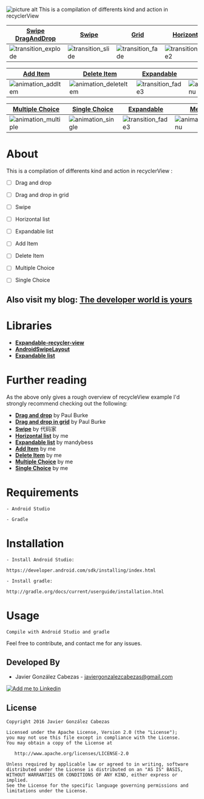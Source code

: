 ![picture alt](https://github.com/CabezasGonzalezJavier/FullRecycleView/blob/master/title.png/> "FullRecycleView")
This is a compilation of differents kind and action in recyclerView

[Swipe DragAndDrop][dragandswipe] | [Swipe][swipe] | [Grid][dragandswipe] | [Horizontal][horizontal]
--- | --- | --- | ---
![transition_explode] | ![transition_slide] | ![transition_fade] | ![transition_fade2]

[Add Item][add] | [Delete Item][delete] | [Expandable][expandable] | [Menu][menu]
--- | --- | --- | ---
![animation_addItem] | ![animation_deleteItem] | ![transition_fade3] | ![animation_menu]

[Multiple Choice][multiple] | [Single Choice][single] | [Expandable][expandable] | [Menu][menu]
--- | --- | --- | ---
![animation_multiple] | ![animation_single] | ![transition_fade3] | ![animation_menu]

# About
  This is a compilation of differents kind and action in recyclerView :
  
 - [ ] Drag and drop
 - [ ] Drag and drop in grid
 - [ ] Swipe 
 - [ ] Horizontal list
 - [ ] Expandable list
 - [ ] Add Item
 - [ ] Delete Item
 - [ ] Multiple Choice
 - [ ] Single Choice

  
  Also visit my blog: **[The developer world is yours](http://thedeveloperworldisyours.com)**
---------
# Libraries

 * **[Expandable-recycler-view](https://github.com/thoughtbot/expandable-recycler-view)**
 * **[AndroidSwipeLayout](https://github.com/daimajia/AndroidSwipeLayout)**
 * **[Expandable list](https://github.com/thoughtbot/expandable-recycler-view)** 
 
# Further reading

  As the above only gives a rough overview of recycleView example I'd strongly recommend checking out the following:
  * **[Drag and drop](https://medium.com/@ipaulpro/drag-and-swipe-with-recyclerview-b9456d2b1aaf#.984ilzuek)** by Paul Burke
  * **[Drag and drop in grid](https://medium.com/@ipaulpro/drag-and-swipe-with-recyclerview-6a6f0c422efd#.s4r12j9rk)** by Paul Burke
  * **[Swipe](https://github.com/daimajia/AndroidSwipeLayout)** by 代码家
  * **[Horizontal list](http://thedeveloperworldisyours.com/android/horizontal-listview-on-android/#sthash.iYuy7X5R.dpbs)** by me
  * **[Expandable list](https://github.com/thoughtbot/expandable-recycler-view)** by mandybess
  * **[Add Item](http://thedeveloperworldisyours.com)** by me
  * **[Delete Item](http://thedeveloperworldisyours.com)** by me
  * **[Multiple Choice](http://thedeveloperworldisyours.com/android/multiple-choice-recyclerview/#sthash.aD5rVYfB.dpbs)** by me
  * **[Single Choice](http://thedeveloperworldisyours.com)** by me
  
# Requirements

    - Android Studio

    - Gradle


# Installation

    - Install Android Studio:

    https://developer.android.com/sdk/installing/index.html

    - Install gradle:

    http://gradle.org/docs/current/userguide/installation.html

# Usage
    Compile with Android Studio and gradle


Feel free to contribute, and contact me for any issues.

Developed By
------------
* Javier González Cabezas - <javiergonzalezcabezas@gmail.com>

<a href="https://es.linkedin.com/in/javier-gonz%C3%A1lez-cabezas-8b4b2231">
  <img alt="Add me to Linkedin" src="https://github.com/JorgeCastilloPrz/EasyMVP/blob/master/art/linkedin.png" />
</a>

License
-------

    Copyright 2016 Javier González Cabezas

    Licensed under the Apache License, Version 2.0 (the "License");
    you may not use this file except in compliance with the License.
    You may obtain a copy of the License at

       http://www.apache.org/licenses/LICENSE-2.0

    Unless required by applicable law or agreed to in writing, software
    distributed under the License is distributed on an "AS IS" BASIS,
    WITHOUT WARRANTIES OR CONDITIONS OF ANY KIND, either express or implied.
    See the License for the specific language governing permissions and
    limitations under the License.

[dragandswipe]: https://github.com/CabezasGonzalezJavier/FullRecycleView/tree/master/app/src/main/java/com/thedeveloperworldisyours/fullrecycleview/dragandswipe
[swipe]: https://github.com/CabezasGonzalezJavier/FullRecycleView/tree/master/app/src/main/java/com/thedeveloperworldisyours/fullrecycleview/swipe
[horizontal]: https://github.com/CabezasGonzalezJavier/FullRecycleView/tree/master/app/src/main/java/com/thedeveloperworldisyours/fullrecycleview/horizontal
[add]: https://github.com/CabezasGonzalezJavier/FullRecycleView/tree/master/app/src/main/java/com/thedeveloperworldisyours/fullrecycleview/vertical
[delete]: https://github.com/CabezasGonzalezJavier/FullRecycleView/tree/master/app/src/main/java/com/thedeveloperworldisyours/fullrecycleview/vertical
[expandable]: https://github.com/CabezasGonzalezJavier/FullRecycleView/tree/master/app/src/main/java/com/thedeveloperworldisyours/fullrecycleview/expandable
[menu]: https://github.com/CabezasGonzalezJavier/FullRecycleView/blob/master/menu.gif
[multiple]: https://github.com/CabezasGonzalezJavier/FullRecycleView/tree/master/app/src/main/java/com/thedeveloperworldisyours/fullrecycleview/multiple
[single]: https://github.com/CabezasGonzalezJavier/FullRecycleView/tree/master/app/src/main/java/com/thedeveloperworldisyours/fullrecycleview/single

[transition_explode]: https://github.com/CabezasGonzalezJavier/FullRecycleView/blob/master/DragAndDrop.gif
[transition_slide]: https://github.com/CabezasGonzalezJavier/FullRecycleView/blob/master/Swipe.gif
[transition_fade]: https://github.com/CabezasGonzalezJavier/FullRecycleView/blob/master/Grid.gif
[transition_fade2]: https://github.com/CabezasGonzalezJavier/FullRecycleView/blob/master/Horizontal.gif
[transition_fade3]: https://github.com/CabezasGonzalezJavier/FullRecycleView/blob/master/expandable.gif
[animation_addItem]: https://github.com/CabezasGonzalezJavier/FullRecycleView/blob/master/addItem.gif
[animation_deleteItem]: https://github.com/CabezasGonzalezJavier/FullRecycleView/blob/master/deleteItem.gif
[animation_menu]: https://github.com/CabezasGonzalezJavier/FullRecycleView/blob/master/menu.gif
[animation_multiple]: https://github.com/CabezasGonzalezJavier/FullRecycleView/blob/master/multipleChoice.gif
[animation_single]: https://github.com/CabezasGonzalezJavier/FullRecycleView/blob/master/singleChoice.gif
